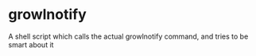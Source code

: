 growlnotify
===========

A shell script which calls the actual growlnotify command, and tries to be smart about it 
